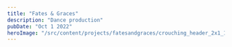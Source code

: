```yaml
---
title: "Fates & Graces"
description: "Dance production"
pubDate: "Oct 1 2022"
heroImage: "/src/content/projects/fatesandgraces/crouching_header_2x1_103CANON_IMG_0082.jpg"
---
```

